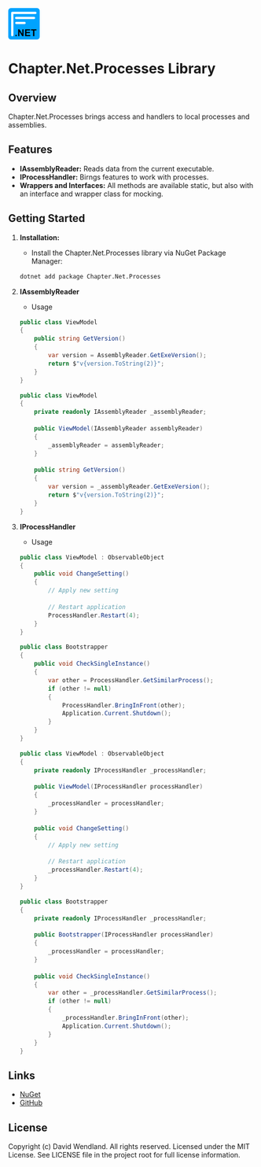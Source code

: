 <img src="https://raw.githubusercontent.com/dwndland/Chapter.Net.Processes/master/Icon.png" alt="logo" width="64"/>

# Chapter.Net.Processes Library

## Overview
Chapter.Net.Processes brings access and handlers to local processes and assemblies.

## Features
- **IAssemblyReader:** Reads data from the current executable.
- **IProcessHandler:** Birngs features to work with processes.
- **Wrappers and Interfaces:** All methods are available static, but also with an interface and wrapper class for mocking.

## Getting Started

1. **Installation:**
    - Install the Chapter.Net.Processes library via NuGet Package Manager:
    ```bash
    dotnet add package Chapter.Net.Processes
    ```

2. **IAssemblyReader**
    - Usage
    ```csharp
    public class ViewModel
    {
        public string GetVersion()
        {
            var version = AssemblyReader.GetExeVersion();
            return $"v{version.ToString(2)}";
        }
    }
    ```
    ```csharp
    public class ViewModel
    {
        private readonly IAssemblyReader _assemblyReader;

        public ViewModel(IAssemblyReader assemblyReader)
        {
            _assemblyReader = assemblyReader;
        }

        public string GetVersion()
        {
            var version = _assemblyReader.GetExeVersion();
            return $"v{version.ToString(2)}";
        }
    }
    ```

3. **IProcessHandler**
    - Usage
    ```csharp
    public class ViewModel : ObservableObject
    {
        public void ChangeSetting()
        {
            // Apply new setting

            // Restart application
            ProcessHandler.Restart(4);
        }
    }
    ```
    ```csharp
    public class Bootstrapper
    {
        public void CheckSingleInstance()
        {
            var other = ProcessHandler.GetSimilarProcess();
            if (other != null)
            {
                ProcessHandler.BringInFront(other);
                Application.Current.Shutdown();
            }
        }
    }
    ```
    ```csharp
    public class ViewModel : ObservableObject
    {
        private readonly IProcessHandler _processHandler;

        public ViewModel(IProcessHandler processHandler)
        {
            _processHandler = processHandler;
        }

        public void ChangeSetting()
        {
            // Apply new setting

            // Restart application
            _processHandler.Restart(4);
        }
    }
    ```
    ```csharp
    public class Bootstrapper
    {
        private readonly IProcessHandler _processHandler;

        public Bootstrapper(IProcessHandler processHandler)
        {
            _processHandler = processHandler;
        }

        public void CheckSingleInstance()
        {
            var other = _processHandler.GetSimilarProcess();
            if (other != null)
            {
                _processHandler.BringInFront(other);
                Application.Current.Shutdown();
            }
        }
    }
    ```

## Links
* [NuGet](https://www.nuget.org/packages/Chapter.Net.Processes)
* [GitHub](https://github.com/dwndland/Chapter.Net.Processes)

## License
Copyright (c) David Wendland. All rights reserved.
Licensed under the MIT License. See LICENSE file in the project root for full license information.

